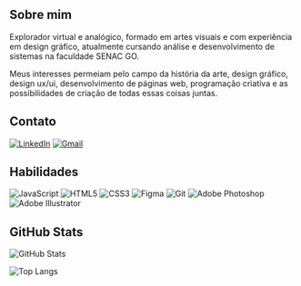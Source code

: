 ## Sobre mim
Explorador virtual e analógico, formado em artes visuais e com experiência em design gráfico, atualmente cursando análise e desenvolvimento de sistemas na faculdade SENAC GO.  

Meus interesses permeiam pelo campo da história da arte, design gráfico, design ux/ui, desenvolvimento de páginas web, programação criativa e as possibilidades de criação de todas essas coisas juntas.

## Contato
[![LinkedIn](https://img.shields.io/badge/LinkedIn-0077B5?style=for-the-badge&logo=linkedin&logoColor=white)](https://www.linkedin.com/in/nbgjoao/)
[![Gmail](https://img.shields.io/badge/Gmail-333333?style=for-the-badge&logo=gmail&logoColor=red)](mailto:nbgjoao@gmail.com)


## Habilidades


![JavaScript](https://img.shields.io/badge/JavaScript-F7DF1E?style=for-the-badge&logo=javascript&logoColor=black)
![HTML5](https://img.shields.io/badge/HTML5-E34F26?style=for-the-badge&logo=html5&logoColor=white)
![CSS3](https://img.shields.io/badge/CSS3-1572B6?style=for-the-badge&logo=css3&logoColor=white)
	![Figma](https://img.shields.io/badge/Figma-696969?style=for-the-badge&logo=figma&logoColor=figma)
![Git](https://img.shields.io/badge/GIT-E44C30?style=for-the-badge&logo=git&logoColor=white)
![Adobe Photoshop](https://img.shields.io/badge/adobe%20photoshop-%2331A8FF.svg?style=for-the-badge&logo=adobe%20photoshop&logoColor=white)
![Adobe Illustrator](https://img.shields.io/badge/adobe%20illustrator-%23FF9A00.svg?style=for-the-badge&logo=adobe%20illustrator&logoColor=white)
## GitHub Stats
![GitHub Stats](https://github-readme-stats.vercel.app/api?username=nbgjoao&theme=transparent&bg_color=000&border_color=30A3DC&show_icons=true&icon_color=30A3DC&title_color=E94D5F&text_color=FFF&hide_title=true)

![Top Langs](https://github-readme-stats-git-masterrstaa-rickstaa.vercel.app/api/top-langs/?username=nbgjoao&layout=compact&bg_color=000&border_color=30A3DC&title_color=E94D5F&text_color=FFF&hide_title=true)

